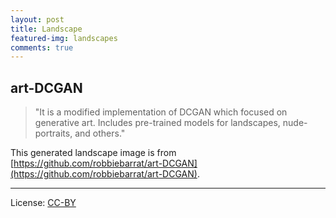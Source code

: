 ```yaml
---
layout: post
title: Landscape
featured-img: landscapes
comments: true
---
```


## art-DCGAN

> "It is a modified implementation of DCGAN which focused on generative art. Includes pre-trained models for landscapes, nude-portraits, and others."

This generated landscape image is from [https://github.com/robbiebarrat/art-DCGAN](https://github.com/robbiebarrat/art-DCGAN).

---

License: [CC-BY](https://creativecommons.org/licenses/by/3.0/)
